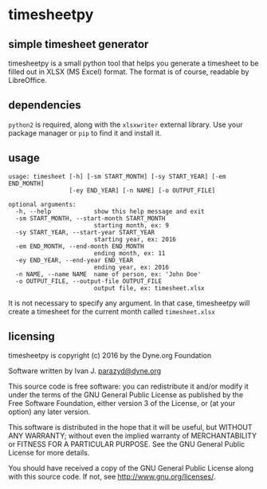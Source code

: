 # timesheetpy

##  simple timesheet generator

timesheetpy is a small python tool that helps you generate a timesheet to be
filled out in XLSX (MS Excel) format. The format is of course, readable by
LibreOffice.

## dependencies

`python2` is required, along with the `xlsxwriter` external library. Use your
package manager or `pip` to find it and install it.

## usage

```
usage: timesheet [-h] [-sm START_MONTH] [-sy START_YEAR] [-em END_MONTH]
                 [-ey END_YEAR] [-n NAME] [-o OUTPUT_FILE]

optional arguments:
  -h, --help            show this help message and exit
  -sm START_MONTH, --start-month START_MONTH
                        starting month, ex: 9
  -sy START_YEAR, --start-year START_YEAR
                        starting year, ex: 2016
  -em END_MONTH, --end-month END_MONTH
                        ending month, ex: 11
  -ey END_YEAR, --end-year END_YEAR
                        ending year, ex: 2016
  -n NAME, --name NAME  name of person, ex: 'John Doe'
  -o OUTPUT_FILE, --output-file OUTPUT_FILE
                        output file, ex: timesheet.xlsx
```

It is not necessary to specify any argument. In that case, timesheetpy will
create a timesheet for the current month called `timesheet.xlsx`

## licensing

timesheetpy is copyright (c) 2016 by the Dyne.org Foundation

Software written by Ivan J. <parazyd@dyne.org>

This source code is free software: you can redistribute it and/or modify
it under the terms of the GNU General Public License as published by
the Free Software Foundation, either version 3 of the License, or
(at your option) any later version.

This software is distributed in the hope that it will be useful,
but WITHOUT ANY WARRANTY; without even the implied warranty of
MERCHANTABILITY or FITNESS FOR A PARTICULAR PURPOSE.  See the
GNU General Public License for more details.

You should have received a copy of the GNU General Public License
along with this source code. If not, see <http://www.gnu.org/licenses/>.

